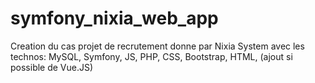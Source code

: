 # symfony_nixia_web_app
Creation du cas projet de recrutement donne par Nixia System avec les technos: MySQL, Symfony, JS, PHP, CSS, Bootstrap, HTML, (ajout si possible de Vue.JS)
